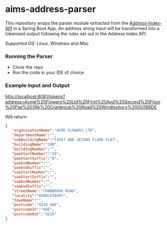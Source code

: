 # aims-address-parser

This repository wraps the parser module extracted from the [Address-Index-API](https://github.com/ONSdigital/address-index-api) in a Spring Boot App. An address string input will be transformed into a tokenised output following the rules set out in the Address Index API.

*Supported OS: Linux, Windows and Mac*

### Running the Parser

* Clone the repo
* Run the code in your IDE of choice

### Example Input and Output

<http://localhost:8081/tokens?address=Acme%20Flowers%20Ltd%20First%20And%20Second%20Floor%20Flat%2039b%20Cranbrook%20Road%20Windleybury%20GU166DE>


Will return:

```json
{
   "organisationName":"ACME FLOWERS LTD",
   "departmentName":"",
   "subBuildingName":"FIRST AND SECOND FLOOR FLAT",
   "buildingName":"39B",
   "buildingNumber":"",
   "paoStartNumber":"39",
   "paoStartSuffix":"B",
   "paoEndNumber":"",
   "paoEndSuffix":"",
   "saoStartNumber":"",
   "saoStartSuffix":"",
   "saoEndNumber":"",
   "saoEndSuffix":"",
   "streetName":"CRANBROOK ROAD",
   "locality":"WINDLEYBURY",
   "townName":"",
   "postcode":"GU16 6DE",
   "postcodeIn":"6DE",
   "postcodeOut":"GU16"
}
```


